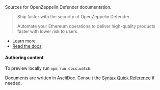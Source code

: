 Sources for OpenZeppelin Defender documentation.

> Ship faster with the security of OpenZeppelin Defender.
>
> Automate your Ethereum operations to deliver high-quality products faster with lower risk to users.

- [Learn more](https://openzeppelin.com/defender)
- [Read the docs](https://docs.openzeppelin.com/defender)

#### Authoring content

To preview locally run `npm run docs:watch`.

Documents are written in AsciiDoc. Consult the [Syntax Quick Reference](https://asciidoctor.org/docs/asciidoc-syntax-quick-reference/) if needed.
